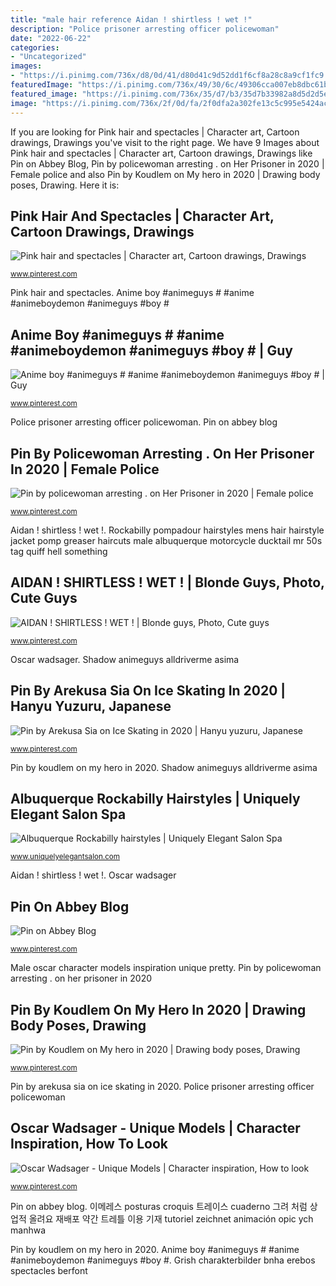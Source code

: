```yaml
---
title: "male hair reference Aidan ! shirtless ! wet !"
description: "Police prisoner arresting officer policewoman"
date: "2022-06-22"
categories:
- "Uncategorized"
images:
- "https://i.pinimg.com/736x/d8/0d/41/d80d41c9d52dd1f6cf8a28c8a9cf1fc9.jpg"
featuredImage: "https://i.pinimg.com/736x/49/30/6c/49306cca007eb8dbc61b2b78af2f14cf--wet.jpg"
featured_image: "https://i.pinimg.com/736x/35/d7/b3/35d7b33982a8d5d2d5e5b20cb25e71fb.jpg"
image: "https://i.pinimg.com/736x/2f/0d/fa/2f0dfa2a302fe13c5c995e5424acc2cb.jpg"
---
```


If you are looking for Pink hair and spectacles | Character art, Cartoon drawings, Drawings you've visit to the right page. We have 9 Images about Pink hair and spectacles | Character art, Cartoon drawings, Drawings like Pin on Abbey Blog, Pin by policewoman arresting . on Her Prisoner in 2020 | Female police and also Pin by Koudlem on My hero in 2020 | Drawing body poses, Drawing. Here it is:

## Pink Hair And Spectacles | Character Art, Cartoon Drawings, Drawings

![Pink hair and spectacles | Character art, Cartoon drawings, Drawings](https://i.pinimg.com/736x/d8/0d/41/d80d41c9d52dd1f6cf8a28c8a9cf1fc9.jpg "Albuquerque rockabilly hairstyles")

<small>www.pinterest.com</small>

Pink hair and spectacles. Anime boy #animeguys # #anime #animeboydemon #animeguys #boy #

## Anime Boy #animeguys # #anime #animeboydemon #animeguys #boy # | Guy

![Anime boy #animeguys # #anime #animeboydemon #animeguys #boy # | Guy](https://i.pinimg.com/736x/35/d7/b3/35d7b33982a8d5d2d5e5b20cb25e71fb.jpg "Pin by arekusa sia on ice skating in 2020")

<small>www.pinterest.com</small>

Police prisoner arresting officer policewoman. Pin on abbey blog

## Pin By Policewoman Arresting . On Her Prisoner In 2020 | Female Police

![Pin by policewoman arresting . on Her Prisoner in 2020 | Female police](https://i.pinimg.com/736x/22/d5/35/22d5359e2e50abebab6cf92fb4aae27e.jpg "Aidan ! shirtless ! wet !")

<small>www.pinterest.com</small>

Aidan ! shirtless ! wet !. Rockabilly pompadour hairstyles mens hair hairstyle jacket pomp greaser haircuts male albuquerque motorcycle ducktail mr 50s tag quiff hell something

## AIDAN ! SHIRTLESS ! WET ! | Blonde Guys, Photo, Cute Guys

![AIDAN ! SHIRTLESS ! WET ! | Blonde guys, Photo, Cute guys](https://i.pinimg.com/736x/49/30/6c/49306cca007eb8dbc61b2b78af2f14cf--wet.jpg "Pink hair and spectacles")

<small>www.pinterest.com</small>

Oscar wadsager. Shadow animeguys alldriverme asima

## Pin By Arekusa Sia On Ice Skating In 2020 | Hanyu Yuzuru, Japanese

![Pin by Arekusa Sia on Ice Skating in 2020 | Hanyu yuzuru, Japanese](https://i.pinimg.com/736x/2f/0d/fa/2f0dfa2a302fe13c5c995e5424acc2cb.jpg "Aidan ! shirtless ! wet !")

<small>www.pinterest.com</small>

Pin by koudlem on my hero in 2020. Shadow animeguys alldriverme asima

## Albuquerque Rockabilly Hairstyles | Uniquely Elegant Salon Spa

![Albuquerque Rockabilly hairstyles | Uniquely Elegant Salon Spa](http://www.uniquelyelegantsalon.com/wp-content/uploads/2014/06/mens-rockabilly-pompadour-hairstyle-albuqueruqe-2.jpg "Pin on abbey blog")

<small>www.uniquelyelegantsalon.com</small>

Aidan ! shirtless ! wet !. Oscar wadsager

## Pin On Abbey Blog

![Pin on Abbey Blog](https://i.pinimg.com/736x/78/f5/4c/78f54cc18f291d37bc781be601c100a0.jpg "Oscar wadsager")

<small>www.pinterest.com</small>

Male oscar character models inspiration unique pretty. Pin by policewoman arresting . on her prisoner in 2020

## Pin By Koudlem On My Hero In 2020 | Drawing Body Poses, Drawing

![Pin by Koudlem on My hero in 2020 | Drawing body poses, Drawing](https://i.pinimg.com/736x/94/b4/94/94b4941b3058ba82dbbe30b8d26f4f93.jpg "Oscar wadsager")

<small>www.pinterest.com</small>

Pin by arekusa sia on ice skating in 2020. Police prisoner arresting officer policewoman

## Oscar Wadsager - Unique Models | Character Inspiration, How To Look

![Oscar Wadsager - Unique Models | Character inspiration, How to look](https://i.pinimg.com/736x/a0/97/eb/a097eb1753e133e4732faee93893dba5.jpg "Male oscar character models inspiration unique pretty")

<small>www.pinterest.com</small>

Pin on abbey blog. 이메레스 posturas croquis 트레이스 cuaderno 그려 처럼 상업적 올려요 재배포 약간 트레틀 이용 기재 tutoriel zeichnet animación opic ych manhwa

Pin by koudlem on my hero in 2020. Anime boy #animeguys # #anime #animeboydemon #animeguys #boy #. Grish charakterbilder bnha erebos spectacles berfont
